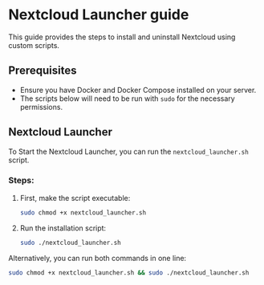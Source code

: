 # Nextcloud Launcher guide

This guide provides the steps to install and uninstall Nextcloud using custom scripts.

## Prerequisites

- Ensure you have Docker and Docker Compose installed on your server.
- The scripts below will need to be run with `sudo` for the necessary permissions.

## Nextcloud Launcher

To Start the Nextcloud Launcher, you can run the `nextcloud_launcher.sh` script.

### Steps:

1. First, make the script executable:
    ```bash
    sudo chmod +x nextcloud_launcher.sh
    ```

2. Run the installation script:
    ```bash
    sudo ./nextcloud_launcher.sh
    ```

Alternatively, you can run both commands in one line:
```bash
sudo chmod +x nextcloud_launcher.sh && sudo ./nextcloud_launcher.sh
```
